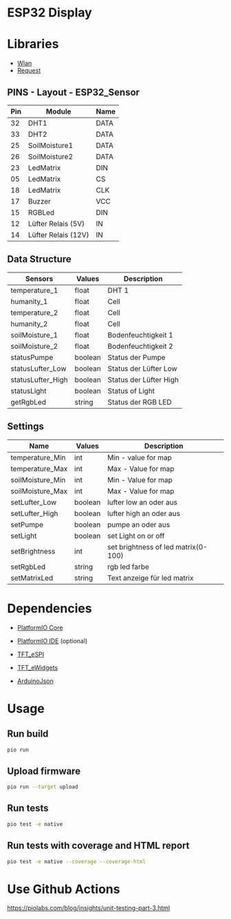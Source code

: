 # ESP32 Display

# Libraries

- [Wlan](wlan)
- [Request](request)

## PINS - Layout - ESP32_Sensor

|  Pin | Module                 | Name  |
|------|------------------------|-------|
|  32  | DHT1                   | DATA  |
|  33  | DHT2                   | DATA  |
|  25  | SoilMoisture1          | DATA  |
|  26  | SoilMoisture2          | DATA  |
|  23  | LedMatrix              | DIN   |
|  05  | LedMatrix              | CS    |
|  18  | LedMatrix              | CLK   |
|  17  | Buzzer                 | VCC   |
|  15  | RGBLed                 | DIN   |
|  12  | Lüfter Relais (5V)     | IN    |
|  14  | Lüfter Relais (12V)    | IN    |

## Data Structure

| Sensors           | Values    | Description               |
|-------------------|-----------|---------------------------|
| temperature_1     | float     | DHT 1                     |
| humanity_1        | float     | Cell                      |
| temperature_2     | float     | Cell                      |
| humanity_2        | float     | Cell                      |
| soilMoisture_1    | float     | Bodenfeuchtigkeit 1       |
| soilMoisture_2    | float     | Bodenfeuchtigkeit 2       |
| statusPumpe       | boolean   | Status der Pumpe          |
| statusLufter_Low  | boolean   | Status der Lüfter Low     |
| statusLufter_High | boolean   | Status der Lüfter High    |
| statusLight       | boolean   | Status of Light           |
| getRgbLed         | string    | Status der RGB LED        |

## Settings

| Name              | Values    | Description                                           |
|-------------------|-----------|-------------------------------------------------------|
| temperature_Min   | int       | Min - value for map                                   |
| temperature_Max   | int       | Max - Value for map                                   |
| soilMoisture_Min  | int       | Min - Value for map                                   |
| soilMoisture_Max  | int       | Max - Value for map                                   |
| setLufter_Low     | boolean   | lufter low an oder aus                                |
| setLufter_High    | boolean   | lufter high an oder aus                               |
| setPumpe          | boolean   | pumpe an oder aus                                     |
| setLight          | boolean   | set Light on or off                                   |
| setBrightness     | int       | set brightness of led matrix(0-100)                   |
| setRgbLed         | string    | rgb led farbe                                         |
| setMatrixLed      | string    | Text anzeige für led matrix                           |

# Dependencies

- [PlatformIO Core](https://docs.platformio.org/en/latest/installation.html)
- [PlatformIO IDE](https://platformio.org/install/ide?install=vscode) (optional)

- [TFT_eSPI](https://github.com/Bodmer/TFT_eSPI)
- [TFT_eWidgets](https://github.com/Bodmer/TFT_eWidget)
- [ArduinoJson](https://arduinojson.org/)

# Usage

## Run build

```bash
pio run
```

## Upload firmware

```bash
pio run --target upload
```

## Run tests

```bash
pio test -e native
```

## Run tests with coverage and HTML report

```bash
pio test -e native --coverage --coverage-html
```

# Use Github Actions
<https://piolabs.com/blog/insights/unit-testing-part-3.html>
